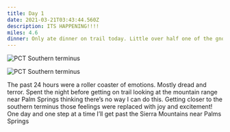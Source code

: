 ```yaml
---
title: Day 1
date: 2021-03-21T03:43:44.560Z
description: ITS HAPPENING!!!!
miles: 4.6
dinner: Only ate dinner on trail today. Little over half one of the gnocchi packets a chicken broth thing one handful of bacon and one spam packet it was too much bacon I think too rich hard to eat all of it. Also ate four handfuls of granola and one packet of chicken with one Mayo packet
---
```

![PCT Southern terminus ](/images/1dd7f173-6225-4ffa-aa88-cea43f5a852c.jpeg "Keith acting normal at the southern terminus ")

![PCT Southern terminus ](/images/40b473f5-8e1d-42d0-b3c1-799765fb0871.jpeg "Keith acting like Keith at the southern terminus ")

The past 24 hours were a roller coaster of emotions. Mostly dread and terror. Spent the night before getting on trail looking at the mountain range near Palm Springs thinking there’s no way I can do this. Getting closer to the southern terminus those feelings were replaced with joy and excitement! One day and one step at a time I’ll get past the Sierra Mountains near Palms Springs